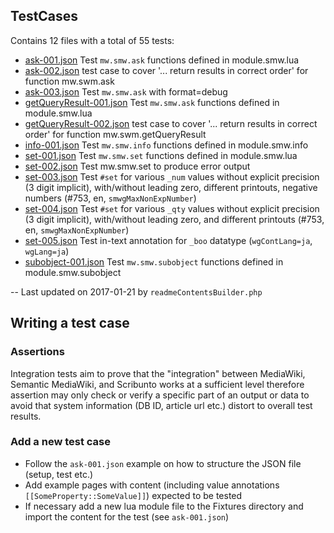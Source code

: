## TestCases
Contains 12 files with a total of 55 tests:

* [ask-001.json](https://github.com/SemanticMediaWiki/SemanticScribunto/tree/master/tests/phpunit/Integration/JSONScript/TestCases/ask-001.json) Test `mw.smw.ask` functions defined in module.smw.lua
* [ask-002.json](https://github.com/SemanticMediaWiki/SemanticScribunto/tree/master/tests/phpunit/Integration/JSONScript/TestCases/ask-002.json) test case to cover '... return results in correct order' for function mw.swm.ask
* [ask-003.json](https://github.com/SemanticMediaWiki/SemanticScribunto/tree/master/tests/phpunit/Integration/JSONScript/TestCases/ask-003.json) Test `mw.smw.ask` with format=debug
* [getQueryResult-001.json](https://github.com/SemanticMediaWiki/SemanticScribunto/tree/master/tests/phpunit/Integration/JSONScript/TestCases/getQueryResult-001.json) Test `mw.smw.ask` functions defined in module.smw.lua
* [getQueryResult-002.json](https://github.com/SemanticMediaWiki/SemanticScribunto/tree/master/tests/phpunit/Integration/JSONScript/TestCases/getQueryResult-002.json) test case to cover '... return results in correct order' for function mw.swm.getQueryResult
* [info-001.json](https://github.com/SemanticMediaWiki/SemanticScribunto/tree/master/tests/phpunit/Integration/JSONScript/TestCases/info-001.json) Test `mw.smw.info` functions defined in module.smw.info
* [set-001.json](https://github.com/SemanticMediaWiki/SemanticScribunto/tree/master/tests/phpunit/Integration/JSONScript/TestCases/set-001.json) Test `mw.smw.set` functions defined in module.smw.lua
* [set-002.json](https://github.com/SemanticMediaWiki/SemanticScribunto/tree/master/tests/phpunit/Integration/JSONScript/TestCases/set-002.json) Test mw.smw.set to produce error output
* [set-003.json](https://github.com/SemanticMediaWiki/SemanticScribunto/tree/master/tests/phpunit/Integration/JSONScript/TestCases/set-003.json) Test `#set` for various `_num` values without explicit precision (3 digit implicit), with/without leading zero, different printouts, negative numbers (#753, en, `smwgMaxNonExpNumber`)
* [set-004.json](https://github.com/SemanticMediaWiki/SemanticScribunto/tree/master/tests/phpunit/Integration/JSONScript/TestCases/set-004.json) Test `#set` for various `_qty` values without explicit precision (3 digit implicit), with/without leading zero, and different printouts (#753, en, `smwgMaxNonExpNumber`)
* [set-005.json](https://github.com/SemanticMediaWiki/SemanticScribunto/tree/master/tests/phpunit/Integration/JSONScript/TestCases/set-005.json) Test in-text annotation for `_boo` datatype (`wgContLang=ja`, `wgLang=ja`)
* [subobject-001.json](https://github.com/SemanticMediaWiki/SemanticScribunto/tree/master/tests/phpunit/Integration/JSONScript/TestCases/subobject-001.json) Test `mw.smw.subobject` functions defined in module.smw.subobject

-- Last updated on 2017-01-21 by `readmeContentsBuilder.php`

## Writing a test case

### Assertions

Integration tests aim to prove that the "integration" between MediaWiki,
Semantic MediaWiki, and Scribunto works at a sufficient level therefore assertion
may only check or verify a specific part of an output or data to avoid that
system information (DB ID, article url etc.) distort to overall test results.

### Add a new test case

- Follow the `ask-001.json` example on how to structure the JSON file (setup,
  test etc.)
- Add example pages with content (including value annotations `[[SomeProperty::SomeValue]]`)
  expected to be tested
- If necessary add a new lua module file to the Fixtures directory and import the
  content for the test (see `ask-001.json`)
